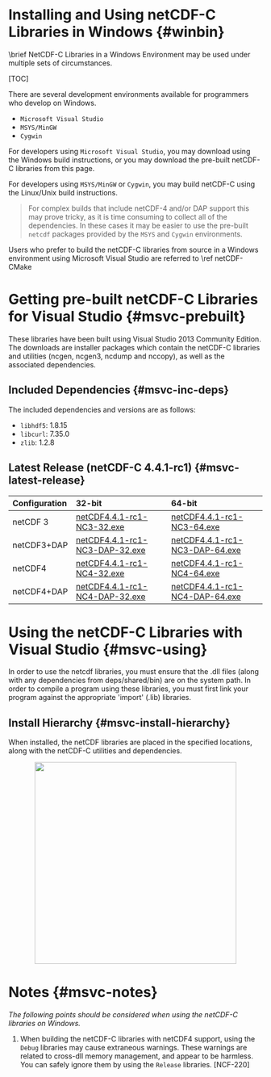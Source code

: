Installing and Using netCDF-C Libraries in Windows {#winbin}
==================================================

\brief NetCDF-C Libraries in a Windows Environment may be used under multiple sets of circumstances.

[TOC]

There are several development environments available for programmers who develop on Windows.

* `Microsoft Visual Studio `
* `MSYS/MinGW`
* `Cygwin`

For developers using `Microsoft Visual Studio`, you may download using the Windows build instructions, or you may download the pre-built netCDF-C libraries from this page.

For developers using `MSYS/MinGW` or `Cygwin`, you may build netCDF-C using the Linux/Unix build instructions.

> For complex builds that include netCDF-4 and/or DAP support this may prove tricky, as it is time consuming to collect all of the dependencies.  In these cases it may be easier to use the pre-built `netcdf` packages provided by the `MSYS` and `Cygwin` environments.

Users who prefer to build the netCDF-C libraries from source in a Windows environment using Microsoft Visual Studio are referred to \ref netCDF-CMake

# Getting pre-built netCDF-C Libraries for Visual Studio {#msvc-prebuilt}

These libraries have been built using Visual Studio 2013 Community Edition.  The downloads are installer packages which contain the netCDF-C libraries and utilities (ncgen, ncgen3, ncdump and nccopy), as well as the associated dependencies.


## Included Dependencies {#msvc-inc-deps}

The included dependencies and versions are as follows:

* `libhdf5`: 1.8.15
* `libcurl`: 7.35.0
* `zlib`:    1.2.8

## Latest Release (netCDF-C 4.4.1-rc1) {#msvc-latest-release}

Configuration		| 32-bit 						| 64-bit |
:-------------------|:--------							|:-------|
netCDF 3		| [netCDF4.4.1-rc1-NC3-32.exe][r1]		| [netCDF4.4.1-rc1-NC3-64.exe][r6]
netCDF3+DAP		| [netCDF4.4.1-rc1-NC3-DAP-32.exe][r2]	| [netCDF4.4.1-rc1-NC3-DAP-64.exe][r6]
netCDF4			| [netCDF4.4.1-rc1-NC4-32.exe][r3]		| [netCDF4.4.1-rc1-NC4-64.exe][r7]
netCDF4+DAP		| [netCDF4.4.1-rc1-NC4-DAP-32.exe][r4]	| [netCDF4.4.1-rc1-NC4-DAP-64.exe][r8]

# Using the netCDF-C Libraries with Visual Studio {#msvc-using}

In order to use the netcdf libraries, you must ensure that the .dll files (along with any dependencies from deps/shared/bin) are on the system path. In order to compile a program using these libraries, you must first link your program against the appropriate 'import' (.lib) libraries.

## Install Hierarchy {#msvc-install-hierarchy}

When installed, the netCDF libraries are placed in the specified locations, along with the netCDF-C utilities and dependencies.

<center>
<IMG SRC="InstallTreeWindows.png" width="400"/>
</center>

# Notes {#msvc-notes}

*The following points should be considered when using the netCDF-C libraries on Windows.*

1. When building the netCDF-C libraries with netCDF4 support, using the `Debug` libraries may cause extraneous warnings. These warnings are related to cross-dll memory management, and appear to be harmless. You can safely ignore them by using the `Release` libraries. [NCF-220]


[r1]: http://www.unidata.ucar.edu/downloads/netcdf/ftp/netCDF4.4.1-rc1-NC3-32.exe
[r2]: http://www.unidata.ucar.edu/downloads/netcdf/ftp/netCDF4.4.1-rc1-NC3-DAP-32.exe
[r3]: http://www.unidata.ucar.edu/downloads/netcdf/ftp/netCDF4.4.1-rc1-NC4-32.exe
[r4]: http://www.unidata.ucar.edu/downloads/netcdf/ftp/netCDF4.4.1-rc1-NC4-DAP-32.exe
[r6]: http://www.unidata.ucar.edu/downloads/netcdf/ftp/netCDF4.4.1-rc1-NC3-64.exe
[r6]: http://www.unidata.ucar.edu/downloads/netcdf/ftp/netCDF4.4.1-rc1-NC3-DAP-64.exe
[r7]: http://www.unidata.ucar.edu/downloads/netcdf/ftp/netCDF4.4.1-rc1-NC4-64.exe
[r8]: http://www.unidata.ucar.edu/downloads/netcdf/ftp/netCDF4.4.1-rc1-NC4-DAP-64.exe
